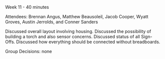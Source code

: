 Week 11 - 40 minutes

Attendees: Brennan Angus, Matthew Beausoleil, Jacob Cooper, Wyatt Groves, Austin Jerrolds, and Conner Sanders

Discussed overall layout involving housing. Discussed the possibility of building a torch and also sensor concerns. Discussed status of all Sign-Offs. Discussed how everything should be connected without breadboards.

Group Decisions: none
